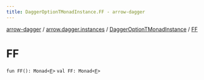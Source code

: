 ```yaml
---
title: DaggerOptionTMonadInstance.FF - arrow-dagger
---
```


[arrow-dagger](../../index.html) / [arrow.dagger.instances](../index.html) / [DaggerOptionTMonadInstance](index.html) / [FF](./-f-f.html)

# FF

`fun FF(): Monad<`[`F`](index.html#F)`>`
`val FF: Monad<`[`F`](index.html#F)`>`